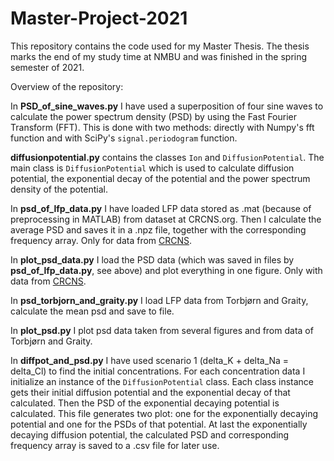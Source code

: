 # Master-Project-2021

This repository contains the code used for my Master Thesis.
The thesis marks the end of my study time at NMBU and was finished in the 
spring semester of 2021. 

Overview of the repository:

In **PSD_of_sine_waves.py** I have used a superposition of four sine waves to 
calculate the power spectrum density (PSD) by using the Fast Fourier Transform
(FFT). This is done with two methods: directly with Numpy's fft function and 
with SciPy's ``signal.periodogram`` function. 

**diffusionpotential.py** contains the classes ``Ion`` and 
``DiffusionPotential``. The main class is ``DiffusionPotential`` which is used 
to calculate diffusion potential, the exponential decay of the potential and
the power spectrum density of the potential. 

In **psd_of_lfp_data.py** I have loaded LFP data stored as .mat (because of 
preprocessing in MATLAB) from dataset at CRCNS.org. Then I calculate the 
average PSD and saves it in a .npz file, together with the corresponding
frequency array. Only for data from [CRCNS](https://crcns.org/).

In **plot_psd_data.py** I load the PSD data (which was saved in files by
**psd_of_lfp_data.py**, see above) and plot everything in one figure. 
Only with data from [CRCNS](https://crcns.org/).

In **psd_torbjorn_and_graity.py** I load LFP data from Torbjørn and Graity, 
calculate the mean psd and save to file.

In **plot_psd.py** I plot psd data taken from several figures and from data
of Torbjørn and Graity.

In **diffpot_and_psd.py** I have used scenario 1 (delta_K + delta_Na = 
delta_Cl) to find the initial concentrations. For each concentration data I 
initialize an instance of the ``DiffusionPotential`` class. Each class instance
gets their initial diffusion potential and the exponential decay of that
calculated. Then the PSD of the exponential decaying potential is calculated. 
This file generates two plot: one for the exponentially decaying potential
and one for the PSDs of that potential. At last the exponentially decaying 
diffusion potential, the calculated PSD and corresponding frequency array is 
saved to a .csv file for later use.
